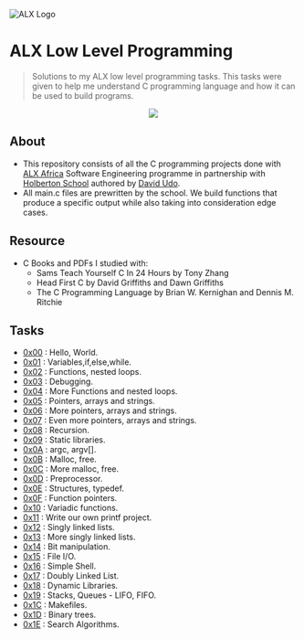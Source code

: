 ![ALX Logo](https://www.alxafrica.com/wp-content/uploads/2022/01/header-logo.png)

# ALX Low Level Programming

>Solutions to my ALX low level programming tasks. This tasks were given to help me understand C programming language and how it can be used to build programs.

<p align="center">
  <img src="https://i.postimg.cc/rprHShJ1/C-compilation-process.gif" />
</p>

## About

- This repository consists of all the C programming projects done with [ALX Africa](https://www.alxafrica.com/) Software Engineering programme in partnership with [Holberton School](https://www.holbertonschool.com/) authored by [David Udo](https://github.com/davidudo).
- All main.c files are prewritten by the school. We build functions that produce a specific output while also taking into consideration edge cases.

## Resource

- C Books and PDFs I studied with:
  - Sams Teach Yourself C In 24 Hours by Tony Zhang
  - Head First C by David Griffiths and Dawn Griffiths
  - The C Programming Language by Brian W. Kernighan and Dennis M. Ritchie

## Tasks

- [0x00](./0x00-hello_world) : Hello, World.
- [0x01](./0x01-variables_if_else_while) : Variables,if,else,while.
- [0x02](./0x02-functions_nested_loops) : Functions, nested loops.
- [0x03](./0x03-debugging) : Debugging.
- [0x04](./0x04-more_functions_nested_loops) : More Functions and nested loops.
- [0x05](./0x05-pointers_arrays_strings) : Pointers, arrays and strings.
- [0x06](./0x06-pointers_arrays_strings) : More pointers, arrays and strings.
- [0x07](./0x07-pointers_arrays_strings) : Even more pointers, arrays and strings.
- [0x08](./0x08-recursion) : Recursion.
- [0x09](./0x09-static_libraries) : Static libraries.
- [0x0A](./0x0A-argc_argv) : argc, argv[].
- [0x0B](./0x0B-malloc_free) : Malloc, free.
- [0x0C](./0x0C-more_malloc_free) : More malloc, free.
- [0x0D](./0x0D-preprocessor) : Preprocessor.
- [0x0E](./0x0E-structures_typedef) : Structures, typedef.
- [0x0F](./0x0F-function_pointers) : Function pointers.
- [0x10](./0x10-variadic_functions) : Variadic functions.
- [0x11](https://github.com/davidudo/printf) : Write our own printf project.
- [0x12](./0x12-singly_linked_lists) : Singly linked lists.
- [0x13](./0x13-more_singly_linked_lists) : More singly linked lists.
- [0x14](./0x14-bit_manipulation) : Bit manipulation.
- [0x15](./0x15-file_io) : File I/O.
- [0x16](https://github.com/davidudo/simple_shell) : Simple Shell.
- [0x17](./0x17-doubly_linked_lists) : Doubly Linked List.
- [0x18](./0x18-dynamic_libraries) : Dynamic Libraries.
- [0x19](https://github.com/davidudo/monty) : Stacks, Queues - LIFO, FIFO.
- [0x1C](./0x1C-makefiles) : Makefiles.
- [0x1D](https://github.com/davidudo/binary_trees) : Binary trees.
- [0x1E](./0x1E-search_algorithms) : Search Algorithms.
